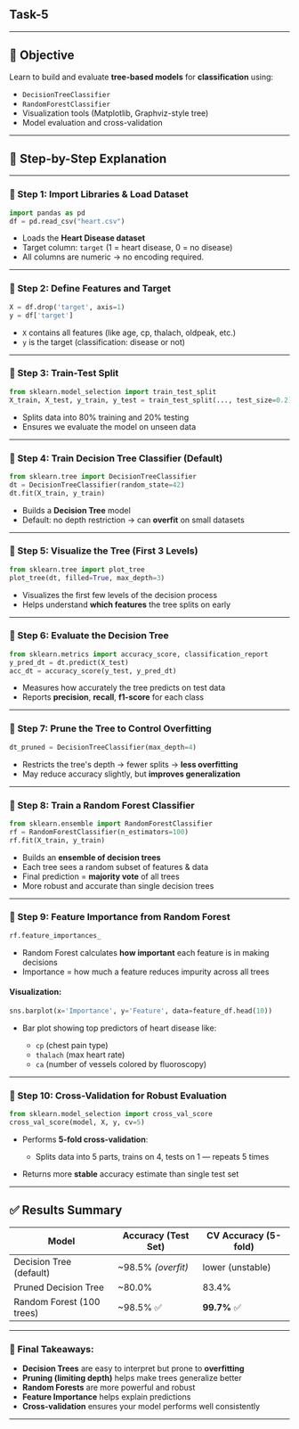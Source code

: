 ## Task-5
---

## 🎯 **Objective**

Learn to build and evaluate **tree-based models** for **classification** using:

* `DecisionTreeClassifier`
* `RandomForestClassifier`
* Visualization tools (Matplotlib, Graphviz-style tree)
* Model evaluation and cross-validation

---

## 🧩 Step-by-Step Explanation

---

### 🔹 Step 1: Import Libraries & Load Dataset

```python
import pandas as pd
df = pd.read_csv("heart.csv")
```

* Loads the **Heart Disease dataset**
* Target column: `target` (1 = heart disease, 0 = no disease)
* All columns are numeric → no encoding required.

---

### 🔹 Step 2: Define Features and Target

```python
X = df.drop('target', axis=1)
y = df['target']
```

* `X` contains all features (like age, cp, thalach, oldpeak, etc.)
* `y` is the target (classification: disease or not)

---

### 🔹 Step 3: Train-Test Split

```python
from sklearn.model_selection import train_test_split
X_train, X_test, y_train, y_test = train_test_split(..., test_size=0.2)
```

* Splits data into 80% training and 20% testing
* Ensures we evaluate the model on unseen data

---

### 🔹 Step 4: Train Decision Tree Classifier (Default)

```python
from sklearn.tree import DecisionTreeClassifier
dt = DecisionTreeClassifier(random_state=42)
dt.fit(X_train, y_train)
```

* Builds a **Decision Tree** model
* Default: no depth restriction → can **overfit** on small datasets

---

### 🔹 Step 5: Visualize the Tree (First 3 Levels)

```python
from sklearn.tree import plot_tree
plot_tree(dt, filled=True, max_depth=3)
```

* Visualizes the first few levels of the decision process
* Helps understand **which features** the tree splits on early

---

### 🔹 Step 6: Evaluate the Decision Tree

```python
from sklearn.metrics import accuracy_score, classification_report
y_pred_dt = dt.predict(X_test)
acc_dt = accuracy_score(y_test, y_pred_dt)
```

* Measures how accurately the tree predicts on test data
* Reports **precision**, **recall**, **f1-score** for each class

---

### 🔹 Step 7: Prune the Tree to Control Overfitting

```python
dt_pruned = DecisionTreeClassifier(max_depth=4)
```

* Restricts the tree's depth → fewer splits → **less overfitting**
* May reduce accuracy slightly, but **improves generalization**

---

### 🔹 Step 8: Train a Random Forest Classifier

```python
from sklearn.ensemble import RandomForestClassifier
rf = RandomForestClassifier(n_estimators=100)
rf.fit(X_train, y_train)
```

* Builds an **ensemble of decision trees**
* Each tree sees a random subset of features & data
* Final prediction = **majority vote** of all trees
* More robust and accurate than single decision trees

---

### 🔹 Step 9: Feature Importance from Random Forest

```python
rf.feature_importances_
```

* Random Forest calculates **how important** each feature is in making decisions
* Importance = how much a feature reduces impurity across all trees

#### Visualization:

```python
sns.barplot(x='Importance', y='Feature', data=feature_df.head(10))
```

* Bar plot showing top predictors of heart disease like:

  * `cp` (chest pain type)
  * `thalach` (max heart rate)
  * `ca` (number of vessels colored by fluoroscopy)

---

### 🔹 Step 10: Cross-Validation for Robust Evaluation

```python
from sklearn.model_selection import cross_val_score
cross_val_score(model, X, y, cv=5)
```

* Performs **5-fold cross-validation**:

  * Splits data into 5 parts, trains on 4, tests on 1 — repeats 5 times
* Returns more **stable** accuracy estimate than single test set

---

## ✅ Results Summary

| Model                     | Accuracy (Test Set) | CV Accuracy (5-fold) |
| ------------------------- | ------------------- | -------------------- |
| Decision Tree (default)   | \~98.5% *(overfit)* | lower (unstable)     |
| Pruned Decision Tree      | \~80.0%             | 83.4%                |
| Random Forest (100 trees) | \~98.5% ✅           | **99.7%** ✅          |

---

### 🎯 Final Takeaways:

* **Decision Trees** are easy to interpret but prone to **overfitting**
* **Pruning (limiting depth)** helps make trees generalize better
* **Random Forests** are more powerful and robust
* **Feature Importance** helps explain predictions
* **Cross-validation** ensures your model performs well consistently

---

